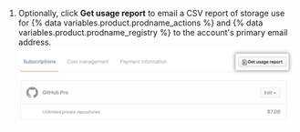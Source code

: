 1. Optionally, click **Get usage report** to email a CSV report of storage use for {% data variables.product.prodname_actions %} and {% data variables.product.prodname_registry %} to the account's primary email address.
  ![Download CSV report](/assets/images/help/billing/actions-packages-report-download.png)
